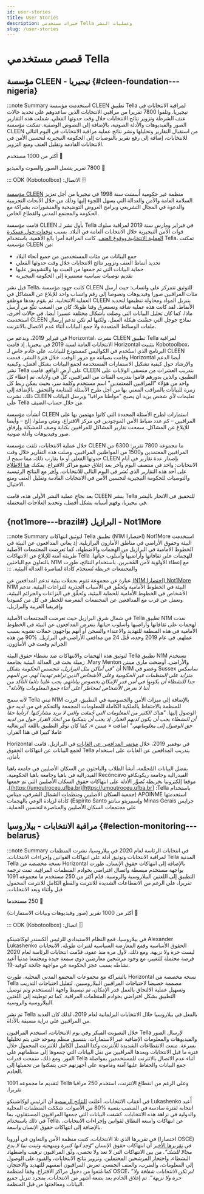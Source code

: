 ```yaml
---
id: user-stories
title: User Stories
description: خبرات مستخدمي Tella وعمليات النشر
slug: /user-stories
---
```


# قصص مستخدمي Tella


## مؤسسة CLEEN - نيجيريا {#cleen-foundation---nigeria}

:::note Summary
استخدمت مؤسسة CLEEN تطبيق Tella لمراقبة الانتخابات في نيجيريا. وتلقوا 7800 تقريرا من مراقبي الانتخابات الذين ساعدوهم على تحديد حالات عنف الشرطة وتزوير نتائج الانتخابات خلال وقت حدوثها الفعلي. شملت هذه التقارير الصور والفيديوهات والأدلة الصوتية، بالإضافة إلى النصوص الوصفية. تمكنت مؤسسة CLEEN من استقبال التقارير وتحليلها ونشر نتائج عملية مراقبة الانتخابات في اليوم التالي للانتخابات، إضافة إلى رفع تقرير بالتوصيات إلى الحكومة النيجيرية لتحسين الأمن في الانتخابات القادمة وتقليل العنف ومنع التزوير.


‫👥 أكثر من 1000 مستخدم


‫📲 7800 تقرير يشمل الصور والصوت والفيديو


‫🗄️ الاتصال: ODK (Kobotoolbox)
:::

[مؤسسة CLEEN](https://cleen.org/) منظمة غير حكومية أُسسَت سنة 1998 في نيجيريا من أجل تعزيز السلامة العامة والأمن والعدالة التي يسهل اللجوء إليها وذلك من خلال الأبحاث التجريبية والدعوة في المجال التشريعي وبرامج العروض التوضيحية والمنشورات، بشراكة مع الحكومة والمجتمع المدني والقطاع الخاص.

قامت مؤسسة CLEEN بأول نشر لـ Tella في فبراير ومارس سنة 2019 لمراقبة سلوك قوات الأمن النيجيرية خلال الانتخابات العامة في البلاد. بسبب [توقعات حول عسكرة العملية الانتخابية ووقوع العنف](https://www.nytimes.com/2019/02/26/world/africa/nigeria-election-results.html)، كانت المراقبة أمرا بالغ الأهمية. باستخدام Tella، تمكنت مؤسسة CLEEN من:



* جمع البيانات من مئات المستخدمين من جميع أنحاء البلاد
* تحديد أنماط العنف وتزوير نتائج الانتخابات خلال وقت حدوثها الفعلي
* حماية البيانات التي تم جمعها من العبث بها والتشويش عليها
* تقديم توصيات سياسية مستنيرة إلى الحكومة النيجيرية

قبل نشر Tella، كانت جهود مؤسسة CLEEN للتوثيق تتمركز على واتساب: حيث أرسل مئات المراقبين صورا وفيديوهات ونصوصا إلى رقم واتساب واحد للإبلاغ عن المشاكل في العملية الانتخابية. ثم يقوم  بعدها موظفو CLEEN بتنزيل المواد ومحاولة تنظيمها لتحديد الأنماط. لقد كانت هذه عملية شاقة وتستغرق وقتا طويلا: كان من الصعب تتبُّع من أرسل ماذا، كما كان تحليل البيانات التي وصلت بأشكال مختلفة عسيرا أيضا. في حالات أخرى، استخدمت CLEEN نماذج جوجل التي حسَّنت هيكلة العمل، ولكنها لم تكن تدعم إرسال ملفات الوسائط المتعددة ولا جمع البيانات أثناء عدم الاتصال بالانترنت.

في فبراير 2019، وبدعم من Horizontal، نشرت CLEEN تطبيق Tella لمراقبة الانتخابات العامة لسنة 2019 في نيجيريا. إذ قامت Horizontal بتثبيت Kobotoolbox، البرنامج الذي استُخدم في الكواليس كمستودع للبيانات، على خادم خاص لـ CLEEN وقامت بصيانته مع مرور الوقت. خلال فترة النشر، قدمت Horizontal أيضا الدعم والإرشاد حول كيفية تشكيل الاستمارات المستخدمة لجمع البيانات بشكل أفضل، وكيفية نشر Tella على أرض الواقع. قامت CLEEN بتدريب العشرات من منسقي الولايات على التطبيق، والذين بدورهم قاموا بتدريب المئات من المراقبين، كلٌّ في ولاياته. تم إعطاء كل واحد من هؤلاء "المراقبين المعتمدين" اسم مستخدم وكلمة سر، بحيث يمكن ربط كل زمرة للبيانات بالمراقب المعني بها من أجل طرح الأسئلة للمتابعة والتحقق. بالإضافة إلى ذلك، نشرت CLEEN تعليمات لأي شخص يريد أن يصبح "مواطنا مراقبا" ويرسل البيانات على Tella من خلال حساب الضيف.

أنشأت مؤسسة CLEEN استمارات لطرح الأسئلة المحددة التي كانوا مهتمين بها على المراقبين – كم عدد ضباط الأمن الموجودين في مركز الاقتراع، ومتى وصلوا، إلخ – وأيضا للإبلاغ عن المشاكل. سمحت تقارير المشاكل للمراقبين بكتابة وصف للمشكلة وإرفاق صور وفيديوهات وأدلة صوتية.

خلال عملية الانتخابات، تلقت مؤسسة CLEEN ما مجموعه 7800 تقرير: 6300 من المراقبين المعتمدين و1500 من المواطنين المراقبين. وصلت هذه التقارير خلال وقت حدوثها الفعلي أو ما يقارب ذلك، مما سمح لـ CLEEN بإصدار عدة تقارير في أيام الانتخابات: واحد في منتصف اليوم وآخر بعد إغلاق جميع مراكز الاقتراع. يمكنك [هنا الاطلاع](https://cleen.org/2019/02/24/cleen-foundations-post-election-statement-on-the-2019-presidential-and-national-assembly-elections/) على أحد هذه التقارير الذي نُشر في اليوم التالي للانتخابات، [وآخر](https://cleen.org/2019/10/23/public-presentation-of-the-report-of-2019-general-elections-in-nigeria/) مع النتائج الرئيسية والتوصيات للحكومة النيجيرية لتحسين الأمن في الانتخابات القادمة وتقليل العنف ومنع الاحتيال.

بعد نجاح عملية النشر الأولى هذه، قامت CLEEN بنشر Tella للتحقيق في الاتجار بالبشر في نيجيريا، وفهم أسبابه بشكل أفضل، وتحديد العلاجات المحتملة.


## ‫Not1More - البرازيل {#not1more---brazil}

:::note Summary
‫استخدمت Not1More (اختصارا N1M) تطبيق Tella لتوثيق انتهاكات البيئة وحقوق الأراضي في مناطق الأمازون البرازيلية. إذ يعاني المدافعون عن البيئة في الخطوط الأمامية في البرازيل من الهجمات والاضطهاد، كما تعرضت المجتمعات الأصلية للهجمات على ثقافاتها وأراضيها وأسلوب حياتها. Tella طريقة آمنة للإبلاغ عن الانتهاكات مع إعطاء الأولوية لأمن المُخبرين. باستخدام النتائج، طورت N1M بالتعاون مع الباحثين والمجتمعات خريطة تُستخدَم كأداة لمناصرة العدالة البيئية.
:::


‫[Not1More (اختصارا N1M)](https://not1more.org/) عبارة عن مجموعة تقوم بحملات بيئية تدعم المدافعين عن البيئة في الخطوط الأمامية وتُحقِّق في الأسباب الجذرية للنزاعات البيئية. تدعم N1M الأشخاص في الخطوط الأمامية للحماية البيئية، وتُحقِّق في النزاعات والجرائم البيئية، وتعمل عن قرب مع المدافعين عن المجتمعات المعرضة للخطر في كل من كمبوديا وإفريقيا الغربية والبرازيل.

‫نفذت N1M تطبيق Tella في شمال شرق البرازيل حيث تعرضت المجتمعات الأصلية لهجمات على ثقافاتها وأراضيها وأسلوب حياتها. يتعرض المدافعون عن البيئة في الخطوط الأمامية في هذه المنطقة للتهديد والاعتداء والسجن أو أنهم يواجهون حملات تشويه بسبب عملهم. في عام 2019 وحده، قُتل 24 من مدافعي الأراضي في البرازيل. ‎90% من هذه الجرائم وقعت في الأمازون.

‫تستخدم N1M تطبيق Tella لتوثيق هذه الهجمات والانتهاكات ضد نشطاء حقوق البيئة والأراضي. أوضحت ماري مينتن Mary Menton، زميلة بحث في العدالة البيئية بجامعة ساسكس Sussex وعضو في N1M أن _"في أماكن مثل البرازيل، تتجسس الحكومة بشكل متزايد على المنظمات غير الحكومية وعلى الأشخاص الذين تراهم تهديدا لهم. من المهم جدا للنشطاء أن يكونوا في أمن قدر الإمكان بخصوص بياناتهم. يجب علينا دائما التأكد من أننا لا نعرض الأشخاص لمخاطر أعلى أثناء جمع المعلومات والأدلة"._

‫بالإضافة إلى ميزات الأمن والخصوصية في التطبيق، قررت N1M تبني Tella لأنه سمح للمنظمة بالاحتفاظ بالملكية الكاملة للمعلومات المجمعة والتحكم في من لديه حق الوصول إليها. _"هناك الكثير من المعلومات التي جُمعَت والتي لا نريد مشاركتها. ارتأينا حقا أن النشطاء يجب أن يكون لديهم الخيار. إذ يجب أن يتمكنوا من اتخاذ القرار حول من لديه حق الوصول إلى معلوماتهم،"_ أضافت « مينتن ». كما كان توفُّر التطبيق باللغة البرتغالية عاملا كبيرا في هذا القرار.

‫في نوفمبر 2019، خلال [مؤتمر المدافعين عن الغابات](https://not1more.org/forest-defenders-2019/) في البرازيل، قامت Horizontal بتدريب المدافعين عن الغابات على استخدام Tella لجمع البيانات عن انتهاكات الحقوق بأمان.

‫بفضل البيانات المُجمَّعة، أنشأ الطلاب والباحثون من السكان الأصليين في جامعة باهيا الفيدرالية وجامعة ريكونكافو Recôncavo الفيدرالية في باهيا وجامعة باهيا الحكومية، موقعا إلكترونيا بخريطة تُصوِّر الأدلة على انتهاكات حقوق السكان الأصليين التي تم جمعها باستخدام Tella:‏ [https://umoutroceu.ufba.br](https://umoutroceu.ufba.br/). استخدمتها APOINME (جمعية السكان الأصليين ومنظمات الشمال الشرقي، ميناس جرايس Minas Gerais وإسبيريتو سانتو Espírito Santo) كأداة لزيادة الوعي بالهجمات على مجتمعات السكان الأصليين والمناصرة لتحسين الحماية.


## مراقبة الانتخابات - بيلاروسيا {#election-monitoring---belarus}

:::note Summary
‫في انتخابات الرئاسة لعام 2020 في بيلاروسيا، نشرت المنظمات المدنية Tella لمراقبة الانتخابات وتوثيق أدلة على انتهاكات القوانين وإجراءات الانتخابات، بالإضافة إلى انتهاكات حقوق الإنسان. طورت Horizontal نسخة مخصصة من Tella بواجهة مستخدم مبسطة واتصال افتراضي بخوادم المنظمات المراقِبة. تمت ترجمة التطبيق إلى اللغتين البيلاروسية والروسية. قدّم أكثر من 250 مستخدم ما مجموعه 1091 تقريرا، على الرغم من الانقطاعات الشديدة للانترنت والقطع الكامل للانترنت المحمول قبل وأثناء وبعد الانتخابات.

‫👥 250 مستخدما


‫📲 أكثر من 1000 تقرير (صور وفيديوهات وبيانات الاستمارات)


‫🗄️ اتصال: ODK (Kobotoolbox)
:::

في بيلاروسيا، قمع النظام الاستبدادي للرئيس ألكسندر لوكاشينكو Alexander Lukashenko الحقوق الأساسية وقمع المعارضة السياسية لفترات طويلة. الانتخابات ليست حرة ولا نزيهة. ومع ذلك، لأول مرة منذ عقود، قدّمت انتخابات الرئاسة لعام 2020 فرصة محتملة للتغيير، مع وجود مرشحين معارضين ذوي سمعة جيدة ومجتمعا مدنيا أعيد نشاطه بسبب عجز الحكومة عن مواجهة جائحة كوفيد-19.

بالشراكة مع مجموعات المجتمع المدني المحلية، طورت Horizontal نسخة مخصصة من Tella مصممة خصيصا لاحتياجات المراقبين البيلاروسيين. لتقليل احتياجات التدريب وتسهيل عملية الالتحاق بالعمل قدر الإمكان، تم تبسيط واجهة المستخدم وتم توصيل التطبيق بشكل افتراضي بخوادم المنظمات المراقبة. كما تم توطينه إلى اللغتين البيلاروسية والروسية.

تم نشر Tella بالفعل في بيلاروسيا خلال الانتخابات البرلمانية لعام 2019، لذلك كان العديد من المراقبين على دراية مسبقة بالأداة.

خلال التصويت المبكر وفي يوم الانتخابات، استخدم المراقبون Tella لإرسال الصور والفيديوهات والمعلومات الإضافية عبر الاستمارات، بتنسيق منظم وموحد حتى يتم تحليلها بسرعة. منعت الانقطاعات الشديدة للأنترنت وكذا الفصل الكامل للانترنت المحمول خلال فترة ما قبل الانتخابات وبعدها المراقبين من نقل البيانات التي جمعوها إلى منظماتهم على الفور. ومع ذلك، سمحت قدرات Tella أثناء عدم الاتصال بالانترنت للمستخدمين بمواصلة جمع البيانات والحفاظ عليها آمنة ومأمونة على أجهزتهم حتى يتمكنوا من تحميلها إلى الخادم.

‫وعلى الرغم من انقطاع الانترنت، استخدم 250 مراقبا Tella لتقديم ما مجموعه 1091 تقريرا.

في أعقاب الانتخابات، أعلنت [النتائج الرسمية](https://eng.belta.by/politics/view/belarus-presidential-election-results-finalized-132578-2020/) أن الرئيس لوكاشينكو Lukashenko أُعيد انتخابه لفترة سادسة في المنصب بنسبة ‏80% من الأصوات. شككت المنظمات المحلية والدولية في نزاهة هذه الانتخابات. كشفت البيانات التي جمعها المراقبون المستقلون، بما في ذلك باستخدام Tella، عن انتهاكات واسعة النطاق لقوانين وإجراءات الانتخابات، بالإضافة إلى انتهاكات حقوق الإنسان واسعة.

‎في تقريرها الذي تلا الانتخابات، كتبت منظمة الأمن والتعاون في أوروبا (اختصارا OSCE) في [تقريرها الأخير](https://www.osce.org/files/f/documents/2/b/469539.pdf) أن انتهاكات حقوق الإنسان _”وُجد أنها كبيرة ومنهجية وثبتت بما لا يدع مجالا للشك“._ من بين الانتهاكات التي لا تعد ولا تحصى، وثّق المراقبون ترهيب واضطهاد النشطاء، واحتجاز المرشحين المحتملين، وتزوير نتائج الانتخابات، والقيود على الوصول إلى المعلومات، والضرب، والعنف الجنسي. تعرض المراقبون أنفسهم للتهديد والاحتجاز، كما مُنعوا من دخول مراكز الاقتراع. وفقا لمنظمة OSCE، _”لم تكن الانتخابات شفافة ولا حرة ولا نزيهة“_. تم إغلاق الخادم بعد بضعة أشهر من الانتخابات، بمجرد تنزيل جميع البيانات ومعالجتها من قبل المنظمة.
